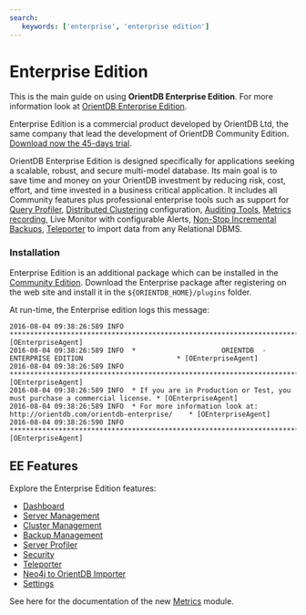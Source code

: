 ```yaml
---
search:
   keywords: ['enterprise', 'enterprise edition']
---
```


# Enterprise Edition

This is the main guide on using <b>OrientDB Enterprise Edition</b>. For more information look at [OrientDB Enterprise Edition](http://orientdb.com/enterprise.htm).

Enterprise Edition is a commercial product developed by OrientDB Ltd, the same company that lead the development of OrientDB Community Edition. [Download now the 45-days trial](http://orientdb.com/orientdb-enterprise/#matrix).

OrientDB Enterprise Edition is designed specifically for applications seeking a scalable, robust, and secure multi-model database. Its main goal is to save time and money on your OrientDB investment by reducing risk, cost, effort, and time invested in a business critical application. It includes all Community features plus professional enterprise tools such as support for [Query Profiler](../studio/server-management/Studio-Query-Profiler.md), [Distributed Clustering](../studio/server-management/Studio-Cluster-Management.md) configuration, [Auditing Tools](../studio/server-management/Studio-Auditing.md), [Metrics recording](../studio/server-management/Studio-Server-Management.md), Live Monitor with configurable Alerts, [Non-Stop Incremental Backups](../studio/backups-imports-exports/Studio-Backup-Management.md), [Teleporter](./Teleporter.md) to import data from any Relational DBMS.


### Installation

Enterprise Edition is an additional package which can be installed in the [Community Edition](../gettingstarted/Tutorial-Installation.md). Download the Enterprise package after registering on the web site and install it in the `${ORIENTDB_HOME}/plugins` folder.

At run-time, the Enterprise edition logs this message:

```
2016-08-04 09:38:26:589 INFO  ***************************************************************************** [OEnterpriseAgent]
2016-08-04 09:38:26:589 INFO  *                     ORIENTDB  -  ENTERPRISE EDITION                       * [OEnterpriseAgent]
2016-08-04 09:38:26:589 INFO  ***************************************************************************** [OEnterpriseAgent]
2016-08-04 09:38:26:589 INFO  * If you are in Production or Test, you must purchase a commercial license. * [OEnterpriseAgent]
2016-08-04 09:38:26:589 INFO  * For more information look at: http://orientdb.com/orientdb-enterprise/    * [OEnterpriseAgent]
2016-08-04 09:38:26:590 INFO  ***************************************************************************** [OEnterpriseAgent]
```

## EE Features

Explore the Enterprise Edition features:

* [Dashboard](./Dashboard.md)
* [Server Management](./Server-Management.md)
* [Cluster Management](./Cluster-Management.md)
* [Backup Management](./Backup-Management.md)
* [Server Profiler](./Server-Profiler.md)
* [Security](./Security.md)
* [Teleporter](./Teleporter.md)
* [Neo4j to OrientDB Importer](./Neo4j-Importer.md)
* [Settings](./Settings.md)

See here for the documentation of the new [Metrics](./Profiler.md) module.


